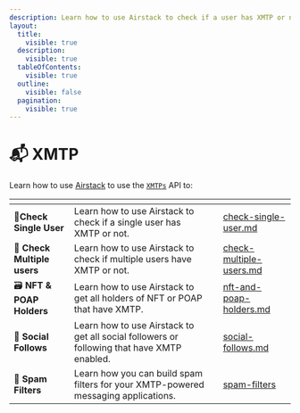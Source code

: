 ```yaml
---
description: Learn how to use Airstack to check if a user has XMTP or not.
layout:
  title:
    visible: true
  description:
    visible: true
  tableOfContents:
    visible: true
  outline:
    visible: false
  pagination:
    visible: true
---
```


# 📬 XMTP

Learn how to use [Airstack](https://airstack.xyz) to use the [`XMTPs`](../../api-references/api-reference/xmtps-api/) API to:

<table data-view="cards"><thead><tr><th></th><th></th><th></th><th data-hidden data-card-target data-type="content-ref"></th></tr></thead><tbody><tr><td><span data-gb-custom-inline data-tag="emoji" data-code="1f9cd">🧍</span><strong>Check Single User</strong></td><td>Learn how to use Airstack to check if a single user has XMTP or not.</td><td></td><td><a href="check-single-user.md">check-single-user.md</a></td></tr><tr><td><span data-gb-custom-inline data-tag="emoji" data-code="1f46c">👬</span> <strong>Check Multiple users</strong></td><td>Learn how to use Airstack to check if multiple users have XMTP or not.</td><td></td><td><a href="check-multiple-users.md">check-multiple-users.md</a></td></tr><tr><td><span data-gb-custom-inline data-tag="emoji" data-code="1f5c3">🗃</span> <strong>NFT &#x26; POAP Holders</strong></td><td>Learn how to use Airstack to get all holders of NFT or POAP that have XMTP.</td><td></td><td><a href="nft-and-poap-holders.md">nft-and-poap-holders.md</a></td></tr><tr><td><span data-gb-custom-inline data-tag="emoji" data-code="1f389">🎉</span> <strong>Social Follows</strong></td><td>Learn how to use Airstack to get all social followers or following that have XMTP enabled.</td><td></td><td><a href="social-follows.md">social-follows.md</a></td></tr><tr><td><span data-gb-custom-inline data-tag="emoji" data-code="1f9f9">🧹</span> <strong>Spam Filters</strong></td><td>Learn how you can build spam filters for your XMTP-powered messaging applications.</td><td></td><td><a href="spam-filters/">spam-filters</a></td></tr></tbody></table>

